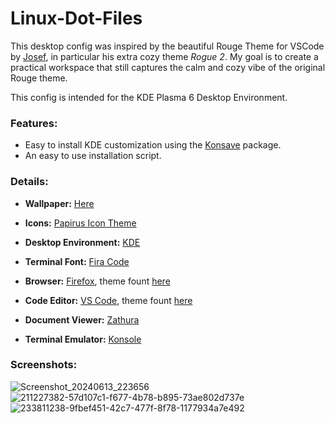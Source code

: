 # Linux-Dot-Files

This desktop config was inspired by the beautiful Rouge Theme for VSCode by [Josef](https://github.com/josefaidt), in particular his extra cozy theme *Rogue 2*. My goal is to create a practical workspace that still captures the calm and cozy vibe of the original Rouge theme. 

This config is intended for the KDE Plasma 6 Desktop Environment.


### Features:

- Easy to install KDE customization using the [Konsave](https://github.com/Prayag2/konsave) package.
- An easy to use installation script.


### Details:

- <strong>Wallpaper:</strong> [Here](https://github.com/Daniel27110/Dot-Files/blob/master/Pictures/br.jpg)

- <strong>Icons:</strong> [Papirus Icon Theme](https://github.com/PapirusDevelopmentTeam/papirus-icon-theme)

- <strong>Desktop Environment:</strong> [KDE](https://kde.org/)

- <strong>Terminal Font:</strong> [Fira Code](https://github.com/tonsky/FiraCode)

- <strong>Browser:</strong> [Firefox](https://www.mozilla.org/en-US/firefox/new/), theme fount [here](https://addons.mozilla.org/en-US/firefox/addon/new-rouge-theme/)

- <strong>Code Editor:</strong> [VS Code](https://code.visualstudio.com/), theme fount [here](https://github.com/josefaidt/rouge-theme)

- <strong>Document Viewer:</strong> [Zathura](https://pwmt.org/projects/zathura/)


- <strong>Terminal Emulator:</strong> [Konsole](https://konsole.kde.org/)


### Screenshots:

![Screenshot_20240613_223656](https://github.com/Daniel27110/Linux-Dot-Files/assets/98629277/d4124fd6-74c9-4e93-a32d-f11c9d3153f5)
![211227382-57d107c1-f677-4b78-b895-73ae802d737e](https://github.com/Daniel27110/Linux-Dot-Files/assets/98629277/1f656502-3a89-4fc4-baf4-26eb43038066)
![233811238-9fbef451-42c7-477f-8f78-1177934a7e492](https://github.com/Daniel27110/Linux-Dot-Files/assets/98629277/cf8ff019-b970-463c-bd8a-c3d92a202b9a)


